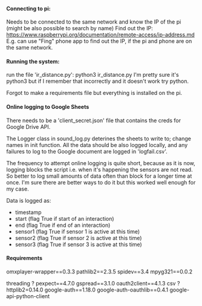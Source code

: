 #### Connecting to pi:

Needs to be connected to the same network and know the IP of the pi (might be also possible to search by name)
Find out the IP: https://www.raspberrypi.org/documentation/remote-access/ip-address.md
E.g. can use "Fing" phone app to find out the IP, if the pi and phone are on the same network.


#### Running the system:

run the file 'ir_distance.py': python3 ir_distance.py
I'm pretty sure it's python3 but if I remember that incorrectly and it doesn't work try python.

Forgot to make a requirements file but everything is installed on the pi.

#### Online logging to Google Sheets

There needs to be a 'client_secret.json' file that contains the creds for Google Drive API.

The Logger class in sound_log.py deterines the sheets to write to; change names in init function. All the data should be also logged locally, and any failures to log to the Google document are logged in 'logfail.csv'.

The frequency to attempt online logging is quite short, because as it is now, logging blocks the script i.e. when it's happening the sensors are not read. So better to log small amounts of data often than block for a longer time at once. I'm sure there are better ways to do it but this worked well enough for my case.

Data is logged as:
 - timestamp
 - start (flag True if start of an interaction)
 - end (flag True if end of an interaction)
 - sensor1 (flag True if sensor 1 is active at this time)
 - sensor2 (flag True if sensor 2 is active at this time)
 - sensor3 (flag True if sensor 3 is active at this time)

#### Requirements

omxplayer-wrapper==0.3.3
pathlib2==2.3.5
spidev==3.4
mpyg321==0.0.2

threading ?
pexpect==4.7.0
gspread==3.1.0
oauth2client==4.1.3
csv ?
httplib2=0.14.0
google-auth==1.18.0
google-auth-oauthlib==0.4.1
google-api-python-client
